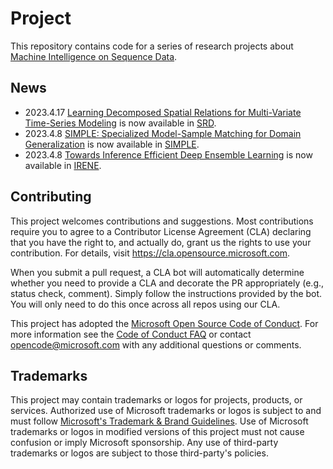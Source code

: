 # Project

This repository contains code for a series of research projects about [Machine Intelligence on Sequence Data](https://seqml.github.io/).

## News

- 2023.4.17 [Learning Decomposed Spatial Relations for Multi-Variate Time-Series Modeling](https://seqml.github.io/srd/) is now available in [SRD](https://github.com/Arthur-Null/SRD/tree/main).
- 2023.4.8 [SIMPLE: Specialized Model-Sample Matching for Domain Generalization](https://seqml.github.io/simple/) is now available in [SIMPLE](SIMPLE).
- 2023.4.8 [Towards Inference Efficient Deep Ensemble Learning](https://seqml.github.io/irene/) is now available in [IRENE](IRENE).

## Contributing

This project welcomes contributions and suggestions. Most contributions require you to agree to a
Contributor License Agreement (CLA) declaring that you have the right to, and actually do, grant us
the rights to use your contribution. For details, visit https://cla.opensource.microsoft.com.

When you submit a pull request, a CLA bot will automatically determine whether you need to provide
a CLA and decorate the PR appropriately (e.g., status check, comment). Simply follow the instructions
provided by the bot. You will only need to do this once across all repos using our CLA.

This project has adopted the [Microsoft Open Source Code of Conduct](https://opensource.microsoft.com/codeofconduct/).
For more information see the [Code of Conduct FAQ](https://opensource.microsoft.com/codeofconduct/faq/) or
contact [opencode@microsoft.com](mailto:opencode@microsoft.com) with any additional questions or comments.

## Trademarks

This project may contain trademarks or logos for projects, products, or services. Authorized use of Microsoft
trademarks or logos is subject to and must follow
[Microsoft's Trademark & Brand Guidelines](https://www.microsoft.com/en-us/legal/intellectualproperty/trademarks/usage/general).
Use of Microsoft trademarks or logos in modified versions of this project must not cause confusion or imply Microsoft sponsorship.
Any use of third-party trademarks or logos are subject to those third-party's policies.
